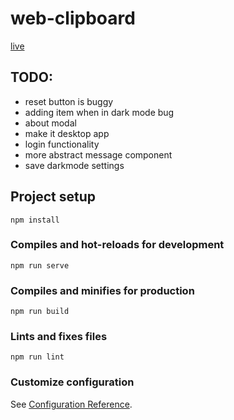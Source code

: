 # web-clipboard

[live](https://maciejziemichod.github.io/web-clipboard/)

## TODO:

- reset button is buggy
- adding item when in dark mode bug
- about modal
- make it desktop app
- login functionality
- more abstract message component
- save darkmode settings

## Project setup

```
npm install
```

### Compiles and hot-reloads for development

```
npm run serve
```

### Compiles and minifies for production

```
npm run build
```

### Lints and fixes files

```
npm run lint
```

### Customize configuration

See [Configuration Reference](https://cli.vuejs.org/config/).
